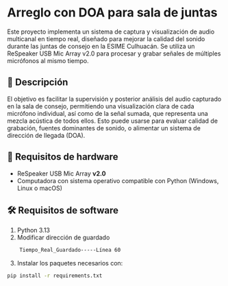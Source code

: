 # Arreglo con DOA para sala de juntas

Este proyecto implementa un sistema de captura y visualización de audio multicanal en tiempo real, diseñado para mejorar la calidad del sonido durante las juntas de consejo en la ESIME Culhuacán.
Se utiliza un ReSpeaker USB Mic Array v2.0 para procesar y grabar señales de múltiples micrófonos al mismo tiempo.

## 🎯 Descripción

El objetivo es facilitar la supervisión y posterior análisis del audio capturado en la sala de consejo, permitiendo una visualización clara de cada micrófono individual, así como de la señal sumada,
que representa una mezcla acústica de todos ellos. Esto puede usarse para evaluar calidad de grabación, fuentes dominantes de sonido, o alimentar un sistema de dirección de llegada (DOA).

## 🎤 Requisitos de hardware

- ReSpeaker USB Mic Array **v2.0**
- Computadora con sistema operativo compatible con Python (Windows, Linux o macOS)

## 🛠️ Requisitos de software

1. Python 3.13
2. Modificar dirección de guardado
```bash
    Tiempo_Real_Guardado-----Línea 60
```
3. Instalar los paquetes necesarios con:

```bash
pip install -r requirements.txt
```